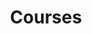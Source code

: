 ---
title: "Courses"
description: "Teaching materials on Generative AI, Prompt Engineering, NLP, and AI Ethics by Federico Torrielli."
---